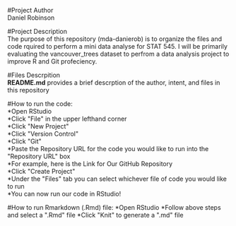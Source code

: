 #Project Author  
Daniel Robinson

#Project Description  
The purpose of this repository (mda-danierob) is to organize the files and code rquired to perform a mini data analyse for STAT 545. I will be primarily evaluating the vancouver_trees dataset to perfrom a data analysis project to improve R and Git profeciency.

#Files Descrpition  
__README.md__ provides a brief descrption of the author, intent, and files in this repository  

#How to run the code:  
*Open RStudio  
*Click "File" in the upper lefthand corner  
*Click "New Project"  
*Click "Version Control"  
*Click "Git"  
*Paste the Repository URL for the code you would like to run into the "Repository URL" box  
*For example, here is the Link for Our GitHub Repository  
*Click "Create Project"  
*Under the "Files" tab you can select whichever file of code you would like to run    
*You can now run our code in RStudio!  

#How to run Rmarkdown (.Rmd) file:
*Open RStudio
*Follow above steps and select a ".Rmd" file
*Click "Knit" to generate a ".md" file

